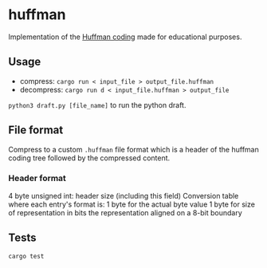 # huffman

Implementation of the [Huffman coding](https://en.wikipedia.org/wiki/Huffman_coding?oldformat=true) made for educational purposes.

## Usage

* compress: `cargo run < input_file > output_file.huffman`
* decompress: `cargo run d < input_file.huffman > output_file`

`python3 draft.py [file_name]` to run the python draft.

## File format

Compress to a custom `.huffman` file format which is a header of the huffman coding tree followed by the compressed content.


### Header format

4 byte unsigned int: header size (including this field)
Conversion table where each entry's format is:
    1 byte for the actual byte value
    1 byte for size of representation in bits
    the representation aligned on a 8-bit boundary

## Tests

`cargo test`
